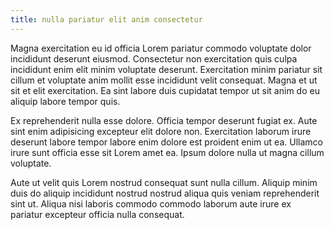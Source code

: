 ```yaml
---
title: nulla pariatur elit anim consectetur
---
```


Magna exercitation eu id officia Lorem pariatur commodo voluptate dolor incididunt deserunt eiusmod. Consectetur non exercitation quis culpa incididunt enim elit minim voluptate deserunt. Exercitation minim pariatur sit cillum et voluptate anim mollit esse incididunt velit consequat. Magna et ut sit et elit exercitation. Ea sint labore duis cupidatat tempor ut sit anim do eu aliquip labore tempor quis.

Ex reprehenderit nulla esse dolore. Officia tempor deserunt fugiat ex. Aute sint enim adipisicing excepteur elit dolore non. Exercitation laborum irure deserunt labore tempor labore enim dolore est proident enim ut ea. Ullamco irure sunt officia esse sit Lorem amet ea. Ipsum dolore nulla ut magna cillum voluptate.

Aute ut velit quis Lorem nostrud consequat sunt nulla cillum. Aliquip minim duis do aliquip incididunt nostrud nostrud aliqua quis veniam reprehenderit sint ut. Aliqua nisi laboris commodo commodo laborum aute irure ex pariatur excepteur officia nulla consequat.
